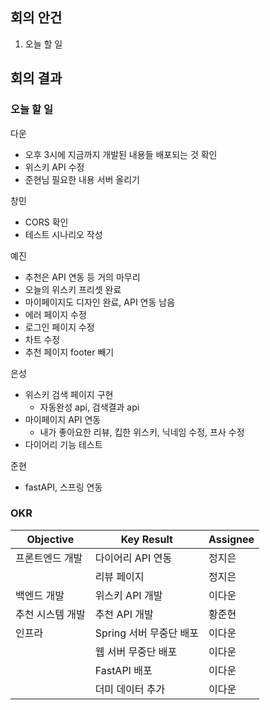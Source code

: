 ## 회의 안건

1. 오늘 할 일

## 회의 결과

### 오늘 할 일

다운

- 오후 3시에 지금까지 개발된 내용들 배포되는 것 확인
- 위스키 API 수정
- 준현님 필요한 내용 서버 올리기

창민

- CORS 확인
- 테스트 시나리오 작성

예진

- 추천은 API 연동 등 거의 마무리
- 오늘의 위스키 프리셋 완료
- 마이페이지도 디자인 완료, API 연동 남음
- 에러 페이지 수정
- 로그인 페이지 수정
- 차트 수정
- 추천 페이지 footer 빼기

은성

- 위스키 검색 페이지 구현
    - 자동완성 api, 검색결과 api
- 마이페이지 API 연동
    - 내가 좋아요한 리뷰, 킵한 위스키, 닉네임 수정, 프사 수정
- 다이어리 기능 테스트

준현

- fastAPI, 스프링 연동

### OKR

| Objective | Key Result | Assignee |
| --- | --- | --- |
| 프론트엔드 개발 | 다이어리 API 연동 | 정지은 |
|  | 리뷰 페이지 | 정지은 |
| 백엔드 개발 | 위스키 API 개발 | 이다운 |
| 추천 시스템 개발 | 추천 API 개발 | 황준현 |
| 인프라 | Spring 서버 무중단 배포 | 이다운 |
|  | 웹 서버 무중단 배포 | 이다운 |
|  | FastAPI 배포 | 이다운 |
|  | 더미 데이터 추가 | 이다운 |
